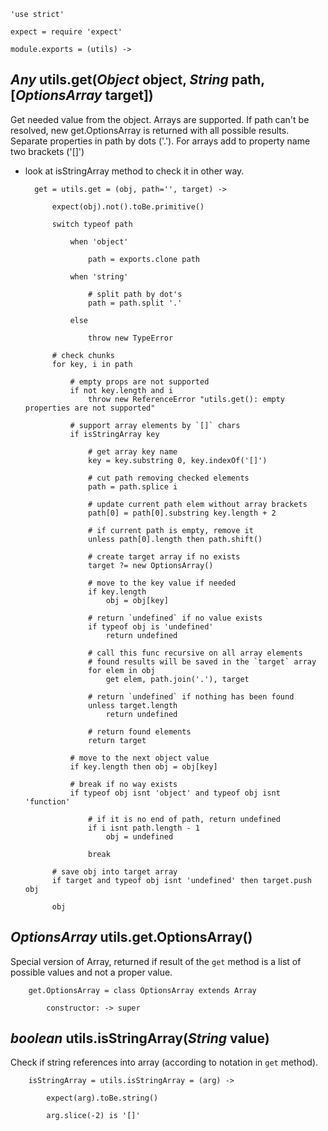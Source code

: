 	'use strict'

	expect = require 'expect'

	module.exports = (utils) ->

*Any* utils.get(*Object* object, *String* path, [*OptionsArray* target])
------------------------------------------------------------------------

Get needed value from the object. Arrays are supported.
If path can't be resolved, new get.OptionsArray is returned with
all possible results.
Separate properties in path by dots ('.').
For arrays add to property name two brackets ('[]')
- look at isStringArray method to check it in other way.

		get = utils.get = (obj, path='', target) ->

			expect(obj).not().toBe.primitive()

			switch typeof path

				when 'object'

					path = exports.clone path

				when 'string'

					# split path by dot's
					path = path.split '.'

				else

					throw new TypeError

			# check chunks
			for key, i in path

				# empty props are not supported
				if not key.length and i
					throw new ReferenceError "utils.get(): empty properties are not supported"

				# support array elements by `[]` chars
				if isStringArray key

					# get array key name
					key = key.substring 0, key.indexOf('[]')

					# cut path removing checked elements
					path = path.splice i

					# update current path elem without array brackets
					path[0] = path[0].substring key.length + 2

					# if current path is empty, remove it
					unless path[0].length then path.shift()

					# create target array if no exists
					target ?= new OptionsArray()

					# move to the key value if needed
					if key.length
						obj = obj[key]

					# return `undefined` if no value exists
					if typeof obj is 'undefined'
						return undefined

					# call this func recursive on all array elements
					# found results will be saved in the `target` array
					for elem in obj
						get elem, path.join('.'), target

					# return `undefined` if nothing has been found
					unless target.length
						return undefined

					# return found elements
					return target

				# move to the next object value
				if key.length then obj = obj[key]

				# break if no way exists
				if typeof obj isnt 'object' and typeof obj isnt 'function'

					# if it is no end of path, return undefined
					if i isnt path.length - 1
						obj = undefined

					break

			# save obj into target array
			if target and typeof obj isnt 'undefined' then target.push obj

			obj

*OptionsArray* utils.get.OptionsArray()
---------------------------------------

Special version of Array, returned if result of the `get` method is a list
of possible values and not a proper value.

		get.OptionsArray = class OptionsArray extends Array

			constructor: -> super

*boolean* utils.isStringArray(*String* value)
---------------------------------------------

Check if string references into array (according to notation in `get` method).

		isStringArray = utils.isStringArray = (arg) ->

			expect(arg).toBe.string()

			arg.slice(-2) is '[]'
